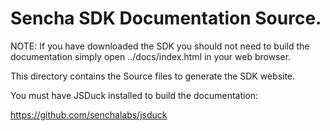 Sencha SDK Documentation Source. 
===


NOTE: If you have downloaded the SDK you should not need to build the documentation simply open ../docs/index.html in your web browser.


This directory contains the Source files to generate the SDK website.

You must have JSDuck installed to build the documentation:

https://github.com/senchalabs/jsduck




